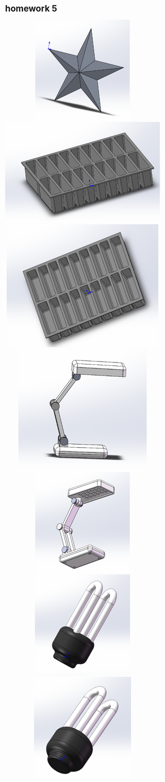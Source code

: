 # homework 5
<div align="center">
  
  <img src="https://github.com/ophwsjtu18/ohw20f/blob/main/zh/homework5/%E4%BA%94%E8%A7%92%E6%98%9F.png?raw=true" height="330" >
  
  <img src="https://github.com/ophwsjtu18/ohw20f/blob/main/zh/homework5/%E5%86%B0%E6%A0%BC_1.png?raw=true" height="330">

  <img src="https://github.com/ophwsjtu18/ohw20f/blob/main/zh/homework5/%E5%86%B0%E6%A0%BC_2.png?raw=true" height="400">
  
  <img src="https://github.com/ophwsjtu18/ohw20f/blob/main/zh/homework5/%E6%8A%98%E5%8F%A0%E7%81%AF_1.png?raw=true" height="400">
  
  <img src="https://github.com/ophwsjtu18/ohw20f/blob/main/zh/homework5/%E6%8A%98%E5%8F%A0%E7%81%AF_2.png?raw=true" height="330">
  
  <img src="https://github.com/ophwsjtu18/ohw20f/blob/main/zh/homework5/%E8%8A%82%E8%83%BD%E7%81%AF_1.png?raw=true" height="330">
  
  <img src="https://github.com/ophwsjtu18/ohw20f/blob/main/zh/homework5/%E8%8A%82%E8%83%BD%E7%81%AF_2.png?raw=true" height="330">

</div>
